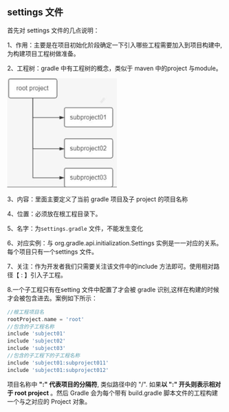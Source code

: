 ## settings 文件

首先对 settings 文件的几点说明：

1、作用：主要是在项目初始化阶段确定一下引入哪些工程需要加入到项目构建中,为构建项目工程树做准备。

2、工程树：gradle 中有工程树的概念，类似于 maven 中的project 与module。

![img](04setting文件.assets/1656577761454-93526503-7c6e-4faf-b3fa-ec2c7f65a805.jpeg)

3、内容：里面主要定义了当前 gradle 项目及子 project 的项目名称

4、位置：必须放在根工程目录下。

5、名字：为`settings.gradle` 文件，不能发生变化

6、对应实例：与 org.gradle.api.initialization.Settings 实例是一一对应的关系。每个项目只有一个settings 文件。

7、关注：作为开发者我们只需要关注该文件中的include 方法即可。使用相对路径【 :  】引入子工程。

8.一个子工程只有在setting 文件中配置了才会被 gradle 识别,这样在构建的时候才会被包含进去。案例如下所示：

```groovy
//根工程项目名
rootProject.name = 'root'
//包含的子工程名称
include 'subject01' 
include 'subject02' 
include 'subject03'
//包含的子工程下的子工程名称
include 'subject01:subproject011' 
include 'subject01:subproject012'
```

项目名称中 **":" 代表项目的分隔符**, 类似路径中的 "/". 如果**以 ":" 开头则表示相对于 root project** 。然后 Gradle 会为每个带有 build.gradle 脚本文件的工程构建一个与之对应的 Project 对象。